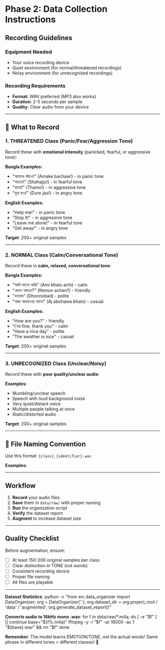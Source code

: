 # Phase 2: Data Collection Instructions

## Recording Guidelines

### Equipment Needed
- Your voice recording device
- Quiet environment (for normal/threatened recordings)
- Noisy environment (for unrecognized recordings)

### Recording Requirements
- **Format**: WAV preferred (MP3 also works)
- **Duration**: 2-5 seconds per sample
- **Quality**: Clear audio from your device

---

## 🎤 What to Record

### 1. THREATENED Class (Panic/Fear/Aggression Tone)
Record these with **emotional intensity** (panicked, fearful, or aggressive tone):

**Bangla Examples:**
- "আমাকে বাঁচাও!" (Amake bachaw!) - in panic tone
- "সাহায্য!" (Shahajjo!) - in fearful tone
- "থামো!" (Thamo!) - in aggressive tone
- "দূরে যাও!" (Dure jao!) - in angry tone

**English Examples:**
- "Help me!" - in panic tone
- "Stop it!" - in aggressive tone
- "Leave me alone!" - in fearful tone
- "Get away!" - in angry tone

**Target**: 200+ original samples

---

### 2. NORMAL Class (Calm/Conversational Tone)
Record these in **calm, relaxed, conversational tone**:

**Bangla Examples:**
- "আমি ভালো আছি" (Ami bhalo achi) - calm
- "কেমন আছেন?" (Kemon achen?) - friendly
- "ধন্যবাদ" (Dhonnobad) - polite
- "আজ আবহাওয়া ভালো" (Aj abohawa bhalo) - casual

**English Examples:**
- "How are you?" - friendly
- "I'm fine, thank you" - calm
- "Have a nice day" - polite
- "The weather is nice" - casual

**Target**: 200+ original samples

---

### 3. UNRECOGNIZED Class (Unclear/Noisy)
Record these with **poor quality/unclear audio**:

**Examples:**
- Mumbling/unclear speech
- Speech with loud background noise
- Very quiet/distant voice
- Multiple people talking at once
- Static/distorted audio

**Target**: 200+ original samples

---

## 📁 File Naming Convention

Use this format: `{class}_{identifier}.wav`

**Examples:**

---

## Workflow

1. **Record** your audio files
2. **Save** them in `data/raw/` with proper naming
3. **Run** the organization script
4. **Verify** the dataset report
5. **Augment** to increase dataset size

---

## Quality Checklist

Before augmentation, ensure:
- [ ] At least 150-200 original samples per class
- [ ] Clear distinction in TONE (not words)
- [ ] Consistent recording device
- [ ] Proper file naming
- [ ] All files are playable

---

**Dataset Statistics**: python -c "from src.data_organizer import DataOrganizer; org = DataOrganizer('.'); org.dataset_dir = org.project_root / 'data' / 'augmented'; org.generate_dataset_report()"

**Converts audio to 16kHz mono .wav**:
for f in data/raw/*.m4a; do
  [ -e "$f" ] || continue
  base="${f%.m4a}"
  ffmpeg -y -i "$f" -ar 16000 -ac 1 "${base}.wav" && rm "$f"
done



**Remember**: The model learns EMOTION/TONE, not the actual words!
Same phrase in different tones = different classes! 🎯
